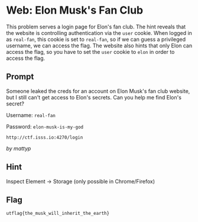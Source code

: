 # Web: Elon Musk's Fan Club
This problem serves a login page for Elon's fan club. The hint reveals 
that the website is controlling authentication via the `user` cookie. 
When logged in as `real-fan`, this cookie is set to `real-fan`, so if 
we can guess a privileged username, we can access the flag. The website 
also hints that only Elon can access the flag, so you have to set the 
`user` cookie to `elon` in order to access the flag.

## Prompt
Someone leaked the creds for an account on Elon Musk's fan club website, 
but I still can't get access to Elon's secrets. Can you help me find 
Elon's secret?

Username: `real-fan`

Password: `elon-musk-is-my-god`

`http://ctf.isss.io:4270/login`

_by mattyp_

## Hint
Inspect Element -> Storage
(only possible in Chrome/Firefox)

## Flag
`utflag{the_musk_will_inherit_the_earth}`
